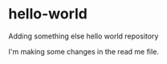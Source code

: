# hello-world
Adding something else
hello world repository


I'm making some changes in the read me file.
